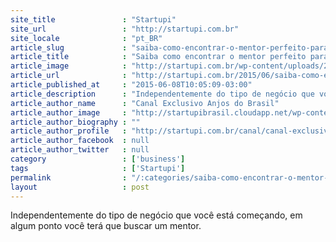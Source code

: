 ```yaml
---
site_title               : "Startupi"
site_url                 : "http://startupi.com.br"
site_locale              : "pt_BR"
article_slug             : "saiba-como-encontrar-o-mentor-perfeito-para-seu-negocio"
article_title            : "Saiba como encontrar o mentor perfeito para seu negócio"
article_image            : "http://startupi.com.br/wp-content/uploads/2015/06/mentor1-622x250.jpg"
article_url              : "http://startupi.com.br/2015/06/saiba-como-encontrar-o-mentor-perfeito-para-seu-negocio/"
article_published_at     : "2015-06-08T10:05:09-03:00"
article_description      : "Independentemente do tipo de negócio que você está começando, em algum ponto você terá que buscar um mentor."
article_author_name      : "Canal Exclusivo Anjos do Brasil"
article_author_image     : "http://startupibrasil.cloudapp.net/wp-content/uploads/2014/05/Camilo-Telles_avatar_1400818739.png"
article_author_biography : ""
article_author_profile   : "http://startupi.com.br/canal/canal-exclusivo-anjos-do-brasil/"
article_author_facebook  : null
article_author_twitter   : null
category                 : ['business']
tags                     : ['Startupi']
permalink                : "/:categories/saiba-como-encontrar-o-mentor-perfeito-para-seu-negocio/"
layout                   : post
---
```


Independentemente do tipo de negócio que você está começando, em algum ponto você terá que buscar um mentor.
